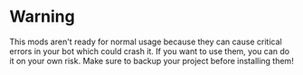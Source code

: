 # Warning
This mods aren't ready for normal usage because they can cause critical errors in your bot which could crash it.
If you want to use them, you can do it on your own risk. Make sure to backup your project before installing them!